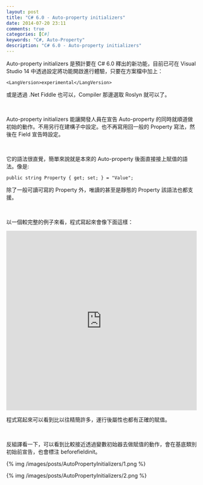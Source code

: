 ```yaml
---
layout: post
title: "C# 6.0 - Auto-property initializers"
date: 2014-07-20 23:11
comments: true
categories: [C#]
keywords: "C#, Auto-Property"
description: "C# 6.0 - Auto-property initializers"
---
```


Auto-property initializers 是預計要在 C# 6.0 釋出的新功能，目前已可在 Visual Studio 14 中透過設定將功能開啟進行體驗，只要在方案檔中加上： 

<!-- More -->

    <LangVersion>experimental</LangVersion> 


或是透過 .Net Fiddle 也可以，Compiler 那邊選取 Roslyn 就可以了。  

<br/>

Auto-property initializers 能讓開發人員在宣告 Auto-property 的同時就順道做初始的動作。不用另行在建構子中設定。也不再寫用回一般的 Property 寫法，然後在 Field 宣告時設定。 

<br/>

它的語法很直覺，簡單來說就是本來的 Auto-property 後面直接接上賦值的語法。像是: 

    public string Property { get; set; } = "Value";


除了一般可讀可寫的 Property 外，唯讀的甚至是靜態的 Property 該語法也都支援。 

<br/>

以一個較完整的例子來看，程式寫起來會像下面這樣：

<iframe width="100%" height="475" src="https://dotnetfiddle.net/Widget/jg1JXQ" frameborder="0"></iframe>  

<br/>

程式寫起來可以看到比以往精簡許多，運行後屬性也都有正確的賦值。  

<br/>

反組譯看一下，可以看到比較接近透過變數初始器去做賦值的動作，會在基底類別初始前宣告，也會標注 beforefieldinit。

{% img /images/posts/AutoPropertyInitializers/1.png %}

{% img /images/posts/AutoPropertyInitializers/2.png %}
